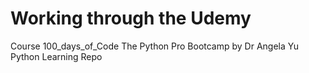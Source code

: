 # Working through the Udemy 
Course 100_days_of_Code The Python Pro
Bootcamp by Dr Angela Yu 
Python Learning Repo
